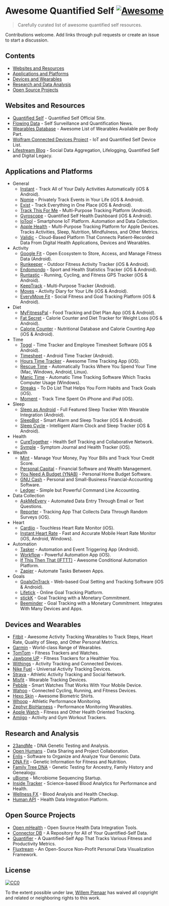 # Awesome Quantified Self [![Awesome](https://cdn.rawgit.com/sindresorhus/awesome/d7305f38d29fed78fa85652e3a63e154dd8e8829/media/badge.svg)](https://github.com/sindresorhus/awesome)

> Carefully curated list of awesome quantified self resources.

Contributions welcome. Add links through pull requests or create an issue to start a discussion.

## Contents

- [Websites and Resources](#websites-and-resources)
- [Applications and Platforms](#applications-and-platforms)
- [Devices and Wearables](#devices-and-wearables)
- [Research and Data Analysis](#research-and-analysis)
- [Open Source Projects](#open-source-projects)

## Websites and Resources

- [Quantified Self](http://quantifiedself.com/) - Quantified Self Official Site.
- [Flowing Data](http://flowingdata.com/category/self-surveillance/) - Self Surveillance and Quantification News.
- [Wearables Database](http://vandrico.com/wearables/) - Awesome List of Wearables Available per Body Part.
- [Wolfram Connected Devices Project](http://devices.wolfram.com/) - IoT and Quantified Self Device List.
- [Lifestream Blog](http://lifestreamblog.com/) - Social Data Aggregation, Lifelogging, Quantified Self and Digital Legacy.

## Applications and Platforms
- General
	- [Instant](http://instantapp.today/) - Track All of Your Daily Activities Automatically (iOS & Android).
	- [Nomie](http://nomie.io/) - Privately Track Events in Your Life (iOS & Android).
	- [Exist](https://exist.io/) - Track Everything in One Place (iOS & Android).
	- [Track This For Me](https://www.trackthisfor.me/) - Multi-Purpose Tracking Platform (Android).
	- [Gyroscope](https://gyrosco.pe/) - Quantified Self Health Dashboard (iOS & Android).
	- [IoTool](https://iotool.io/) - Smartphone IoT Platform. Automation and Data Collection.
	- [Apple Health](http://www.apple.com/ios/health/) - Multi-Purpose Tracking Platform for Apple Devices. Tracks Activities, Sleep, Nutrition, Mindfulness, and Other Metrics.
	- [Validic](https://validic.com/) - Cloud-Based Platform That Connects Patient-Recorded Data From Digital Health Applications, Devices and Wearables.
- Activity
	- [Google Fit](https://www.google.com/fit) - Open Ecosystem to Store, Access, and Manage Fitness Data (Android).
	- [Runkeeper](http://runkeeper.com/) - Outdoor Fitness Activity Tracker (iOS & Android).
	- [Endomondo](https://www.endomondo.com/) - Sport and Health Statistics Tracker (iOS & Android).
	- [Runtastic](https://www.runtastic.com/) - Running, Cycling, and Fitness GPS Tracker (iOS & Android).
	- [KeepTrack](https://play.google.com/store/apps/details?id=com.zagalaga.keeptrack&hl=en) - Multi-Purpose Tracker (Android).
	- [Moves](https://moves-app.com/) - Activity Diary for Your Life (iOS & Android).
	- [EveryMove Fit](http://everymovefit.com/) - Social Fitness and Goal Tracking Platform (iOS & Android).
- Diet
	- [MyFitnessPal](http://www.myfitnesspal.com/) - Food Tracking and Diet Plan App (iOS & Android).
	- [Fat Secret](https://www.fatsecret.com/) - Calorie Counter and Diet Tracker for Weight Loss (iOS & Android).
	- [Calorie Counter](https://www.caloriecount.com/) - Nutritional Database and Calorie Counting App (iOS & Android).
- Time
	- [Toggl](https://toggl.com/) - Time Tracker and Employee Timesheet Software (iOS & Android).
	- [Timesheet](http://timesheet.rauscha.com/) - Android Time Tracker (Android).
	- [Hours Time Tracker](https://www.hourstimetracking.com/) - Awesome Time Tracking App (iOS).
	- [Rescue Time](https://www.rescuetime.com/) - Automatically Tracks Where You Spend Your Time (Mac, Windows, Android, Linux).
	- [Manic Time](http://www.manictime.com/) - Automatic Time Tracking Software Which Tracks Computer Usage (Windows).
	- [Streaks](https://streaksapp.com/) - To Do List That Helps You Form Habits and Track Goals (iOS).
	- [Moment](https://inthemoment.io/) - Track Time Spent On iPhone and iPad (iOS).
- Sleep
	- [Sleep as Android](http://sleep.urbandroid.org/) - Full Featured Sleep Tracker With Wearable Integration (Android).
	- [SleepBot](https://mysleepbot.com/) - Smart Alarm and Sleep Tracker (iOS & Android).
	- [Sleep Cycle](https://www.sleepcycle.com/) - Intelligent Alarm Clock and Sleep Tracker (iOS & Android).
- Health
	- [CureTogether](http://curetogether.com/) - Health Self Tracking and Collaborative Network.
	- [Symple](http://www.sympleapp.com/) - Symptom Journal and Health Tracker (iOS).
- Wealth
	- [Mint](http://www.mint.com/) - Manage Your Money, Pay Your Bills and Track Your Credit Score.
	- [Personal Capital](https://www.personalcapital.com/) - Financial Software and Wealth Management.
	- [You Need A Budget (YNAB)](http://www.youneedabudget.com/) - Personal Home Budget Software.
	- [GNU Cash](https://www.gnucash.org/) - Personal and Small-Business Financial-Accounting Software.
	- [Ledger](https://github.com/ledger/ledger) - Simple but Powerful Command Line Accounting.
- Data Collection
	- [AskMeEvery](https://www.askmeevery.com/) - Automated Data Entry Through Email or Text Questions.
	- [Reporter](http://www.reporter-app.com/) - Tracking App That Collects Data Through Random Surveys (iOS).
- Heart
	- [Cardiio](http://www.cardiio.com/) - Touchless Heart Rate Monitor (iOS).
	- [Instant Heart Rate](http://www.azumio.com/s/instantheartrate/index.html) - Fast and Accurate Mobile Heart Rate Monitor (iOS, Android, Windows).
- Automation
	- [Tasker](https://play.google.com/store/apps/details?id=net.dinglisch.android.taskerm&hl=en) - Automation and Event Triggering App (Android).
	- [Workflow](https://my.workflow.is/) - Powerful Automation App (iOS).
	- [If This Then That (IFTTT)](https://ifttt.com/) - Awesome Conditional Automation Platform.
	- [Zapier](https://zapier.com/) - Automate Tasks Between Apps.
- Goals
	- [GoalsOnTrack](http://www.goalsontrack.com/) - Web-based Goal Setting and Tracking Software (iOS & Android).
	- [Lifetick](https://lifetick.com/) - Online Goal Tracking Platform.
	- [stickK](http://www.stickk.com/) - Goal Tracking with a Monetary Commitment.
	- [Beeminder](https://www.beeminder.com/) - Goal Tracking with a Monetary Commitment. Integrates With Many Devices and Apps.

## Devices and Wearables

- [Fitbit](http://www.fitbit.com/) - Awesome Activity Tracking Wearables to Track Steps, Heart Rate, Quality of Sleep, and Other Personal Metrics.
- [Garmin](https://buy.garmin.com/en-US/US/wearables/c10002-p1.html) - World-class Range of Wearables.
- [TomTom](https://www.tomtom.com/en_us/sports/fitness-trackers/) - Fitness Trackers and Watches.
- [Jawbone UP](https://jawbone.com/up) - Fitness Trackers for a Healthier You.
- [Withings](http://www.withings.com/) - Activity Tracking and Connected Devices.
- [Nike Fuel](https://secure-nikeplus.nike.com/plus/what_is_fuel/) - Universal Activity Tracking Devices.
- [Strava](https://www.strava.com/) - Athletic Activity Tracking and Social Network.
- [Misfit](https://misfit.com/) - Wearable Tracking Devices.
- [Pebble](https://www.pebble.com/) - Smart Watches That Works With Your Mobile Device.
- [Wahoo](http://wahoofitness.com/) - Connected Cycling, Running, and Fitness Devices.
- [Hexo Skin](http://www.hexoskin.com/) - Awesome Biometric Shirts.
- [Whoop](http://whoop.com/) - Athletic Performance Monitoring.
- [Zephyr BioHarness](https://www.zephyranywhere.com/products/bioharness-3) - Performance Monitoring Wearables.
- [Apple Watch](http://www.apple.com/watch/) - Fitness and Other Health Oriented Tracking.
- [Amiigo](https://amiigo.com/) - Activity and Gym Workout Trackers.

## Research and Analysis

- [23andMe](https://www.23andme.com/) - DNA Genetic Testing and Analysis.
- [Open Humans](https://www.openhumans.org/) - Data Sharing and Project Collaboration.
- [Enlis](https://www.enlis.com/personal_edition.html) - Software to Organize and Analyze Your Genomic Data.
- [DNA Fit](https://www.dnafit.com/) - Genetic Information for Fitness and Nutrition.
- [Family Tree DNA](https://www.familytreedna.com/) - Genetic Testing for Ancestry, Family History and Genealogy.
- [uBiome](http://ubiome.com/) - Microbiome Sequencing Startup.
- [Inside Tracker](https://www.insidetracker.com/) - Science-based Blood Analytics for Performance and Health.
- [Wellness FX](https://www.wellnessfx.com/) - Blood Analysis and Health Checkup.
- [Human API](http://humanapi.co/) - Health Data Integration Platform.

## Open Source Projects

- [Open mHealth](http://www.openmhealth.org/) - Open Source Health Data Integration Tools.
- [Connector DB](https://github.com/connectordb/connectordb) - A Repository for All of Your Quantified-Self Data.
- [Quantifier](https://github.com/tsubery/quantifier) - A Quantified-Self App That Tracks Various Fitness and Productivity Metrics.
- [Fluxtream](https://github.com/fluxtream/fluxtream-app) - An Open-Source Non-Profit Personal Data Visualization Framework.

## License

[![CC0](http://mirrors.creativecommons.org/presskit/buttons/88x31/svg/cc-zero.svg)](https://creativecommons.org/publicdomain/zero/1.0/)

To the extent possible under law, [Willem Pienaar](https://github.com/willempienaar) has waived all copyright and related or neighboring rights to this work.
